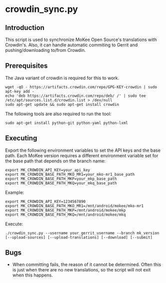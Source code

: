 crowdin_sync.py
==================

Introduction
------------
This script is used to synchronize MoKee Open Source's translations with Crowdin's. Also, it can handle automatic commiting to Gerrit and pushing/downloading to/from Crowdin.

Prerequisites
-------------
The Java variant of crowdin is required for this to work.

    wget -qO - https://artifacts.crowdin.com/repo/GPG-KEY-crowdin | sudo apt-key add -
    echo 'deb https://artifacts.crowdin.com/repo/deb/ /' | sudo tee /etc/apt/sources.list.d/crowdin.list > /dev/null
    sudo apt-get update && sudo apt-get install crowdin

The following tools are also required to run the tool:

    sudo apt-get install python-git python-yaml python-lxml

Executing
---------
Export the following environment variables to set the API keys and the base path.
Each MoKee version requires a different environment variable set for the base path that depends on the branch name:

    export MK_CROWDIN_API_KEY=your_api_key
    export MK_CROWDIN_BASE_PATH_MKO_MR1=your_mko-mr1_base_path
    export MK_CROWDIN_BASE_PATH_MKP=your_mkp_base_path
    export MK_CROWDIN_BASE_PATH_MKQ=your_mkq_base_path

Example:

    export MK_CROWDIN_API_KEY=1234567890
    export MK_CROWDIN_BASE_PATH_MKO_MR1=/mnt/android/mokee/mko-mr1
    export MK_CROWDIN_BASE_PATH_MKP=/mnt/android/mokee/mkp
    export MK_CROWDIN_BASE_PATH_MKQ=/mnt/android/mokee/mkq

Execute:

    ./crowdin_sync.py --username your_gerrit_username --branch mk_version [--upload-sources] [--upload-translations] [--download] [--submit]

Bugs
----
 - When committing fails, the reason of it cannot be determined. Often this is just when there are no new translations, so the script will not exit when this happens.

